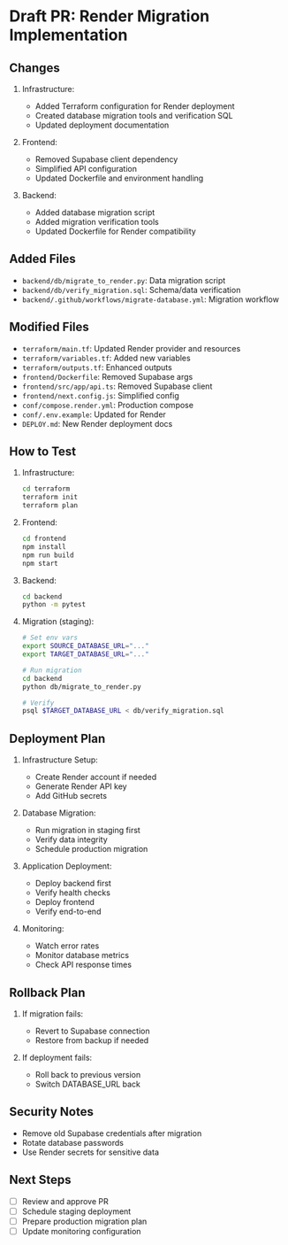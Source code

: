 # Draft PR: Render Migration Implementation

## Changes

1. Infrastructure:
   - Added Terraform configuration for Render deployment
   - Created database migration tools and verification SQL
   - Updated deployment documentation

2. Frontend:
   - Removed Supabase client dependency
   - Simplified API configuration
   - Updated Dockerfile and environment handling

3. Backend:
   - Added database migration script
   - Added migration verification tools
   - Updated Dockerfile for Render compatibility

## Added Files
- `backend/db/migrate_to_render.py`: Data migration script
- `backend/db/verify_migration.sql`: Schema/data verification
- `backend/.github/workflows/migrate-database.yml`: Migration workflow

## Modified Files
- `terraform/main.tf`: Updated Render provider and resources
- `terraform/variables.tf`: Added new variables
- `terraform/outputs.tf`: Enhanced outputs
- `frontend/Dockerfile`: Removed Supabase args
- `frontend/src/app/api.ts`: Removed Supabase client
- `frontend/next.config.js`: Simplified config
- `conf/compose.render.yml`: Production compose
- `conf/.env.example`: Updated for Render
- `DEPLOY.md`: New Render deployment docs

## How to Test

1. Infrastructure:
   ```bash
   cd terraform
   terraform init
   terraform plan
   ```

2. Frontend:
   ```bash
   cd frontend
   npm install
   npm run build
   npm start
   ```

3. Backend:
   ```bash
   cd backend
   python -m pytest
   ```

4. Migration (staging):
   ```bash
   # Set env vars
   export SOURCE_DATABASE_URL="..."
   export TARGET_DATABASE_URL="..."
   
   # Run migration
   cd backend
   python db/migrate_to_render.py
   
   # Verify
   psql $TARGET_DATABASE_URL < db/verify_migration.sql
   ```

## Deployment Plan

1. Infrastructure Setup:
   - Create Render account if needed
   - Generate Render API key
   - Add GitHub secrets

2. Database Migration:
   - Run migration in staging first
   - Verify data integrity
   - Schedule production migration

3. Application Deployment:
   - Deploy backend first
   - Verify health checks
   - Deploy frontend
   - Verify end-to-end

4. Monitoring:
   - Watch error rates
   - Monitor database metrics
   - Check API response times

## Rollback Plan

1. If migration fails:
   - Revert to Supabase connection
   - Restore from backup if needed

2. If deployment fails:
   - Roll back to previous version
   - Switch DATABASE_URL back

## Security Notes

- Remove old Supabase credentials after migration
- Rotate database passwords
- Use Render secrets for sensitive data

## Next Steps

- [ ] Review and approve PR
- [ ] Schedule staging deployment
- [ ] Prepare production migration plan
- [ ] Update monitoring configuration